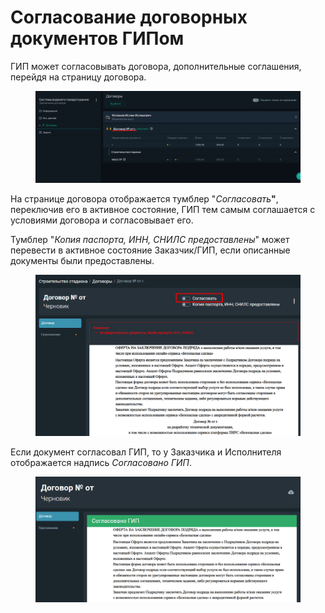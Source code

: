 # Согласование договорных документов ГИПом

ГИП может согласовывать договора, дополнительные соглашения, перейдя на страницу договора.

<figure><img src="../../gitbook/assets/image (149).png" alt=""><figcaption></figcaption></figure>

На странице договора отображается тумблер "_Согласовать_**"**, переключив его в активное состояние, ГИП тем самым соглашается с условиями договора и согласовывает его.

Тумблер "_Копия паспорта, ИНН, СНИЛС предоставлены_" может перевести в активное состояние Заказчик/ГИП, если описанные документы были предоставлены.

<figure><img src="../../gitbook/assets/image (150).png" alt=""><figcaption></figcaption></figure>

Если документ согласовал ГИП, то у Заказчика и Исполнителя отображается надпись _Согласовано ГИП_.

<figure><img src="../../gitbook/assets/image (1176).png" alt=""><figcaption></figcaption></figure>
